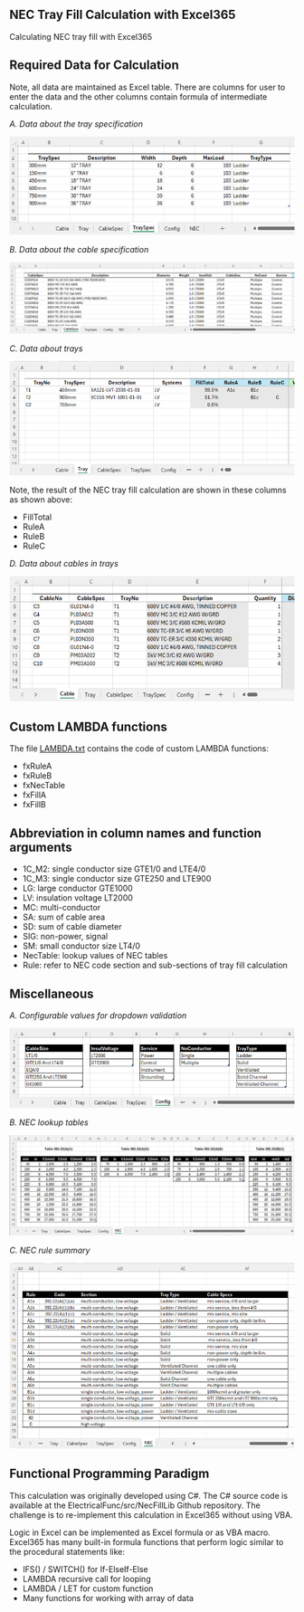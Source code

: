 ## NEC Tray Fill Calculation with Excel365

Calculating NEC tray fill with Excel365

## Required Data for Calculation

Note, all data are maintained as Excel table. There are columns for user to enter the data and the other columns contain formula of intermediate calculation.

*A. Data about the tray specification*

![Tray specification](src/images/TraySpecData.png?raw=true "Tray specification")

*B. Data about the cable specification*

![Cable specification](src/images/CableSpecData.png?raw=true "Cable specification")

*C. Data about trays*

![Cable trays](src/images/TrayData.png?raw=true "Cable trays")

Note, the result of the NEC tray fill calculation are shown in these columns as shown above:

- FillTotal
- RuleA
- RuleB
- RuleC

*D. Data about cables in trays*

![Cable in trays](src/images/CableData.png?raw=true "Cable in trays")

## Custom LAMBDA functions

The file [LAMBDA.txt](src/LAMBDA.txt) contains the code of custom LAMBDA functions:

- fxRuleA
- fxRuleB
- fxNecTable
- fxFillA
- fxFillB

## Abbreviation in column names and function arguments

- 1C_M2: single conductor size GTE1/0 and LTE4/0
- 1C_M3: single conductor size GTE250 and LTE900
- LG: large conductor GTE1000
- LV: insulation voltage LT2000
- MC: multi-conductor
- SA: sum of cable area
- SD: sum of cable diameter
- SIG: non-power, signal
- SM: small conductor size LT4/0
- NecTable: lookup values of NEC tables
- Rule: refer to NEC code section and sub-sections of tray fill calculation

## Miscellaneous

*A. Configurable values for dropdown validation*

![Configuration](src/images/Config.png?raw=true "Validation values")

*B. NEC lookup tables*

![NEC Tables](src/images/NECTable.png?raw=true "NEC Tables")

*C. NEC rule summary*

![NEC Rules](src/images/NECRule.png?raw=true "NEC Rules")

## Functional Programming Paradigm

This calculation was originally developed using C#. The C# source code is available at the ElectricalFunc/src/NecFillLib Github repository. The challenge is to re-implement this calculation in Excel365 without using VBA.

Logic in Excel can be implemented as Excel formula or as VBA macro. Excel365 has many built-in formula functions that perform logic similar to the procedural statements like:

- IFS() / SWITCH() for If-ElseIf-Else
- LAMBDA recursive call for looping
- LAMBDA / LET for custom function 
- Many functions for working with array of data
